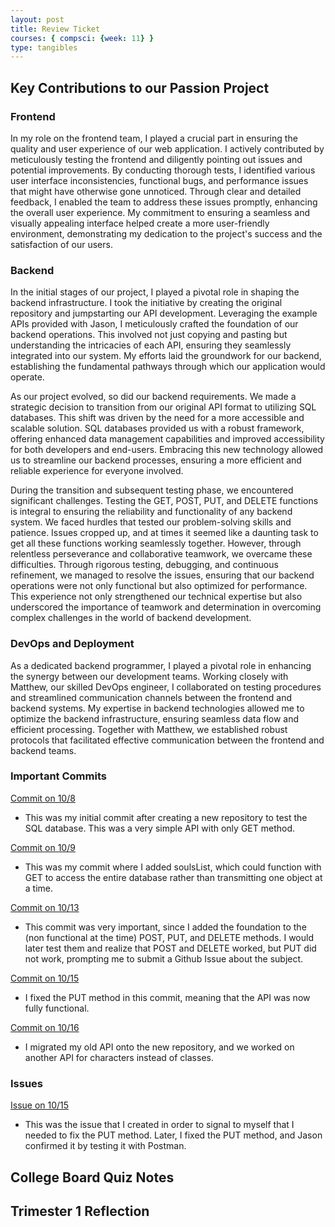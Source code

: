 ```yaml
---
layout: post
title: Review Ticket
courses: { compsci: {week: 11} }
type: tangibles
---
```


## Key Contributions to our Passion Project

### Frontend
In my role on the frontend team, I played a crucial part in ensuring the quality and user experience of our web application. I actively contributed by meticulously testing the frontend and diligently pointing out issues and potential improvements. By conducting thorough tests, I identified various user interface inconsistencies, functional bugs, and performance issues that might have otherwise gone unnoticed. Through clear and detailed feedback, I enabled the team to address these issues promptly, enhancing the overall user experience. My commitment to ensuring a seamless and visually appealing interface helped create a more user-friendly environment, demonstrating my dedication to the project's success and the satisfaction of our users.

### Backend
In the initial stages of our project, I played a pivotal role in shaping the backend infrastructure. I took the initiative by creating the original repository and jumpstarting our API development. Leveraging the example APIs provided with Jason, I meticulously crafted the foundation of our backend operations. This involved not just copying and pasting but understanding the intricacies of each API, ensuring they seamlessly integrated into our system. My efforts laid the groundwork for our backend, establishing the fundamental pathways through which our application would operate.

As our project evolved, so did our backend requirements. We made a strategic decision to transition from our original API format to utilizing SQL databases. This shift was driven by the need for a more accessible and scalable solution. SQL databases provided us with a robust framework, offering enhanced data management capabilities and improved accessibility for both developers and end-users. Embracing this new technology allowed us to streamline our backend processes, ensuring a more efficient and reliable experience for everyone involved.

During the transition and subsequent testing phase, we encountered significant challenges. Testing the GET, POST, PUT, and DELETE functions is integral to ensuring the reliability and functionality of any backend system. We faced hurdles that tested our problem-solving skills and patience. Issues cropped up, and at times it seemed like a daunting task to get all these functions working seamlessly together. However, through relentless perseverance and collaborative teamwork, we overcame these difficulties. Through rigorous testing, debugging, and continuous refinement, we managed to resolve the issues, ensuring that our backend operations were not only functional but also optimized for performance. This experience not only strengthened our technical expertise but also underscored the importance of teamwork and determination in overcoming complex challenges in the world of backend development.

### DevOps and Deployment
As a dedicated backend programmer, I played a pivotal role in enhancing the synergy between our development teams. Working closely with Matthew, our skilled DevOps engineer, I collaborated on testing procedures and streamlined communication channels between the frontend and backend systems. My expertise in backend technologies allowed me to optimize the backend infrastructure, ensuring seamless data flow and efficient processing. Together with Matthew, we established robust protocols that facilitated effective communication between the frontend and backend teams.

### Important Commits
[Commit on 10/8](https://github.com/dino596/test_api/commit/c0d05f59d5c010da7ef3b0d3f81070030ebe9e5d) <br>
- This was my initial commit after creating a new repository to test the SQL database. This was a very simple API with only GET method.

[Commit on 10/9](https://github.com/dino596/test_api/commit/b6aebc4584c7f96ff06bc67d861122d77c37ef1c) <br>
- This was my commit where I added soulsList, which could function with GET to access the entire database rather than transmitting one object at a time.

[Commit on 10/13](https://github.com/dino596/test_api/commit/d8890635b5bf9836d158370d7f57c35e6b9e9af1) <br>
- This commit was very important, since I added the foundation to the (non functional at the time) POST, PUT, and DELETE methods. I would later test them and realize that POST and DELETE worked, but PUT did not work, prompting me to submit a Github Issue about the subject.

[Commit on 10/15](https://github.com/dino596/test_api/commit/20cf033878d91abfb74edd3a305ced8ea088942a) <br>
- I fixed the PUT method in this commit, meaning that the API was now fully functional.

[Commit on 10/16](https://github.com/dino596/JARMIRAMJI/commit/921328c6ee2007743b0838809c35a9181f2ec1b4) <br>
- I migrated my old API onto the new repository, and we worked on another API for characters instead of classes.

### Issues
[Issue on 10/15](https://github.com/dino596/test_api/issues/1) <br>
- This was the issue that I created in order to signal to myself that I needed to fix the PUT method. Later, I fixed the PUT method, and Jason confirmed it by testing it with Postman.

## College Board Quiz Notes



## Trimester 1 Reflection
